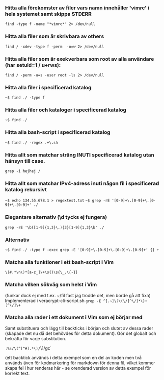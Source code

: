 ### Hitta alla förekomster av filer vars namn innehåller 'vimrc' i hela systemet samt skippa STDERR
`find -type f -name "*vimrc*" 2> /dev/null`

### Hitta alla filer som är skrivbara av others
`find / -xdev -type f -perm  -o=w 2> /dev/null`

### Hitta alla filer som är exekverbara som root av alla användare (har setuid=1 / u+rws):
`find / -perm -u=s -user root -ls 2> /dev/null`

### Hitta alla filer i specificerad katalog
`~$ find ./ -type f`

### Hitta alla filer och kataloger i specificerad katalog
`~$ find ./`

### Hitta alla bash-script i specificerad katalog
`~$ find ./ -regex .+\.sh`

### Hitta allt som matchar sträng INUTI specificerad katalog utan hänsyn till case.
`grep -i hejhej /`

### Hitta allt som matchar IPv4-adress inuti någon fil i specificerad katalog rekursivt
`~$ echo 134.55.678.1 > regextest.txt`
`~$ grep -rE '[0-9]+\.[0-9]+\.[0-9]+\.[0-9]+' ./`

### Elegantare alternativ (\d tycks ej fungera)
`grep -rE '\b([1-9]{1,3}\.){3}[1-9]{1,3}\b' ./`

### Alternativ
`~$ find ./ -type f -exec grep -E '[0-9]+\.[0-9]+\.[0-9]+\.[0-9]+' {} +`

### Matcha alla funktioner i ett bash-script i Vim
`\(#.*\n\)*[a-z_]\+\s()\s{\_.\{-}}`

### Matcha vilken sökväg som helst i Vim
(funkar dock ej med t.ex. ~/fil fast jag trodde det, men borde gå att fixa)
Implementerad i veracrypt-cli-script.sh
`grep -E ^[.~]\?\(\/[^\/]*\)+[^\/]\+`

### Matcha alla rader i ett dokument i Vim som ej börjar med #
Samt substituera och lägg till backticks i början och slutet av dessa rader (skapade det nu då det behövdes för detta dokument). Gör det globalt och bekräfta för varje substitution. 

`:%s/\(^[^#].*\)/`\1/gc`

(ett backtick används i detta exempel som en del av koden men två används även för kodmarkering för markdown för denna fil, vilket kommer skapa fel i hur renderas här - se orenderad version av detta exempel för korrekt text.
